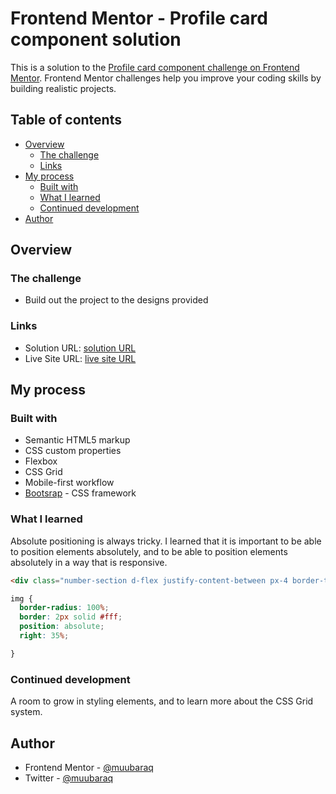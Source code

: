 # Frontend Mentor - Profile card component solution

This is a solution to the [Profile card component challenge on Frontend Mentor](https://www.frontendmentor.io/challenges/profile-card-component-cfArpWshJ). Frontend Mentor challenges help you improve your coding skills by building realistic projects. 

## Table of contents

- [Overview](#overview)
  - [The challenge](#the-challenge)
  - [Links](#links)
- [My process](#my-process)
  - [Built with](#built-with)
  - [What I learned](#what-i-learned)
  - [Continued development](#continued-development)
- [Author](#author)




## Overview

### The challenge

- Build out the project to the designs provided



### Links

- Solution URL: [solution URL](https://github.com/muubaraq/profile-card)
- Live Site URL: [live site URL]( https://muubaraq.github.io/profile-card/)

## My process

### Built with

- Semantic HTML5 markup
- CSS custom properties
- Flexbox
- CSS Grid
- Mobile-first workflow
- [Bootsrap](https://getbootsrap.com/) - CSS framework


### What I learned

Absolute positioning is always tricky. I learned that it is important to be able to position elements absolutely, and to be able to position elements absolutely in a way that is responsive.



```html
<div class="number-section d-flex justify-content-between px-4 border-top ">
```
```css
img {
  border-radius: 100%;
  border: 2px solid #fff;
  position: absolute;
  right: 35%;

}
```




### Continued development

A room to grow in styling elements, and to learn more about the CSS Grid system.



## Author

- Frontend Mentor - [@muubaraq](https://www.frontendmentor.io/profile/muubaraq)
- Twitter - [@muubaraq](https://www.twitter.com/muubaraq)
